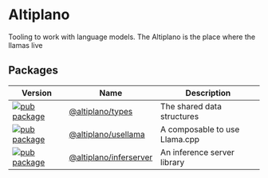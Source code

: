 # Altiplano

Tooling to work with language models. The Altiplano is the place where the llamas live

## Packages

| Version | Name | Description |
| --- | --- | --- |
| [![pub package](https://img.shields.io/npm/v/@altiplano/types)](https://www.npmjs.com/package/@altiplano/types) | [@altiplano/types](https://github.com/synw/altiplano/tree/main/packages/types) | The shared data structures |
| [![pub package](https://img.shields.io/npm/v/@altiplano/usellama)](https://www.npmjs.com/package/@altiplano/usellama) | [@altiplano/usellama](https://github.com/synw/altiplano/tree/main/packages/usellama) | A composable to use Llama.cpp |
| [![pub package](https://img.shields.io/npm/v/@altiplano/inferserver)](https://www.npmjs.com/package/@altiplano/inferserver) | [@altiplano/inferserver](https://github.com/synw/altiplano/tree/main/packages/inferserver) | An inference server library |
